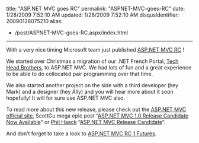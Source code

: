 title: "ASP.NET MVC goes RC"
permalink: "ASPNET-MVC-goes-RC"
date: 1/28/2009 7:52:10 AM
updated: 1/28/2009 7:52:10 AM
disqusIdentifier: 20090128075210
alias:
 - /post/ASPNET-MVC-goes-RC.aspx/index.html
---
With a very nice timing Microsoft team just published [ASP.NET MVC RC](http://go.microsoft.com/fwlink/?LinkID=141184&clcid=0x409) !

We started over Christmas a migration of our .NET French Portal, [Tech Head Brothers](http://www.techheadbrothers.com/), to ASP.NET MVC. We had lots of fun and a great experience to be able to do collocated pair programming over that time.
<!-- more -->

We also started another project on the side with a third developer (hey Mark) and a designer (hey Ally) and you will hear more about it soon hopefully! It will for sure use ASP.NET MVC also.

To read more about this new release, please check out the [ASP.NET MVC official site](http://www.asp.net/mvc/default.aspx), ScottGu mega epic post “[ASP.NET MVC 1.0 Release Candidate Now Available](http://weblogs.asp.net/scottgu/archive/2009/01/27/asp-net-mvc-1-0-release-candidate-now-available.aspx)” or [Phil Haack](http://haacked.com/articles/AboutHaacked.aspx) “[ASP.NET MVC Release Candidate](http://haacked.com/archive/2009/01/27/aspnetmvc-release-candidate.aspx)”.

And don’t forget to take a look to [ASP.NET MVC RC 1 Futures](http://www.codeplex.com/aspnet/Release/ProjectReleases.aspx?ReleaseId=22359).
